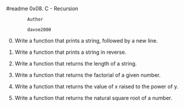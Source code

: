 #readme                    0x08. C - Recursion


			Author

			davoe2000


0.  Write a function that prints a string, followed by a new line.

1.  Write a function that prints a string in reverse.

2.  Write a function that returns the length of a string.

3.  Write a function that returns the factorial of a given number.

4.  Write a function that returns the value of x raised to the power of y.

5.  Write a function that returns the natural square root of a number.
